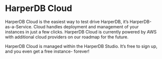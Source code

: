 # HarperDB Cloud

HarperDB Cloud is the easiest way to test drive HarperDB, it’s HarperDB-as-a-Service. Cloud handles deployment and management of your instances in just a few clicks. HarperDB Cloud is currently powered by AWS with additional cloud providers on our roadmap for the future.



HarperDB Cloud is managed within the HarperDB Studio. It’s free to sign up, and you even get a free instance- forever!


